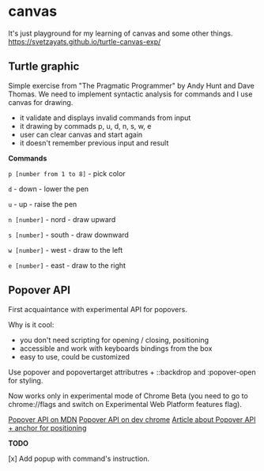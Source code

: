 # canvas
It's just playground for my learning of canvas and some other things. 
https://svetzayats.github.io/turtle-canvas-exp/

## Turtle graphic 
Simple exercise from "The Pragmatic Programmer" by Andy Hunt and Dave Thomas. We need to implement syntactic analysis for commands and I use canvas for drawing. 
- it validate and displays invalid commands from input 
- it drawing by commads p, u, d, n, s, w, e 
- user can clear canvas and start again 
- it doesn't remember previous input and result

**Commands**

<code>p [number from 1 to 8]</code> - pick color 

<code>d</code> - down - lower the pen 

<code>u</code> - up - raise the pen 

<code>n [number]</code> - nord - draw upward 

<code>s [number]</code> - south - draw downward 

<code>w [number]</code> - west - draw to the left 

<code>e [number]</code> - east - draw to the right

## Popover API 
First acquaintance with experimental API for popovers. 

Why is it cool: 
- you don't need scripting for opening / closing, positioning 
- accessible and work with keyboards bindings from the box 
- easy to use, could be customized 

Use popover and popovertarget attributres + ::backdrop and :popover-open for styling.

Now works only in experimental mode of Chrome Beta (you need to go to chrome://flags and switch on Experimental Web Platform features flag). 

[Popover API on MDN](https://developer.mozilla.org/en-US/docs/Web/API/Popover_API)
[Popover API on dev chrome](https://developer.chrome.com/blog/introducing-popover-api/)
[Article about Popover API + anchor for positioning](https://dev.to/link2twenty/future-of-css-popover-api-3ba0)

**TODO**

[x] Add popup with command's instruction. 
